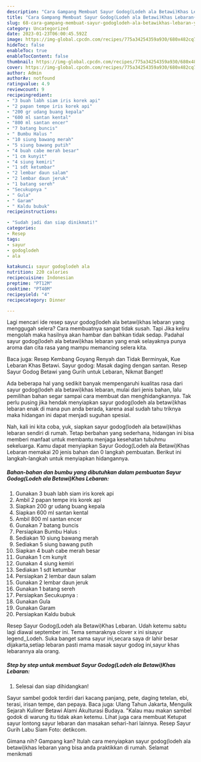 ```yaml
---
description: "Cara Gampang Membuat Sayur Godog(Lodeh ala Betawi)Khas Lebaran{ yang Enak,  Menu Buat lebaran"
title: "Cara Gampang Membuat Sayur Godog(Lodeh ala Betawi)Khas Lebaran{ yang Enak,  Menu Buat lebaran"
slug: 68-cara-gampang-membuat-sayur-godoglodeh-ala-betawikhas-lebaran-yang-enak-menu-buat-lebaran
category: Uncategorized
date: 2023-01-23T06:00:45.592Z
image: https://img-global.cpcdn.com/recipes/775a34254359a930/680x482cq70/sayur-godoglodeh-ala-betawikhas-lebaran-foto-resep-utama.jpg
hideToc: false
enableToc: true
enableTocContent: false
thumbnail: https://img-global.cpcdn.com/recipes/775a34254359a930/680x482cq70/sayur-godoglodeh-ala-betawikhas-lebaran-foto-resep-utama.jpg
cover: https://img-global.cpcdn.com/recipes/775a34254359a930/680x482cq70/sayur-godoglodeh-ala-betawikhas-lebaran-foto-resep-utama.jpg
author: Admin
authorAv: notfound
ratingvalue: 4.9
reviewcount: 9
recipeingredient:
- "3 buah labh siam iris korek api"
- "2 papan tempe iris korek api"
- "200 gr udang buang kepala"
- "600 ml santan kental"
- "800 ml santan encer"
- "7 batang buncis"
- " Bumbu Halus "
- "10 siung bawang merah"
- "5 siung bawang putih"
- "4 buah cabe merah besar"
- "1 cm kunyit"
- "4 siung kemiri"
- "1 sdt ketumbar"
- "2 lembar daun salam"
- "2 lembar daun jeruk"
- "1 batang sereh"
- "Secukupnya "
- " Gula"
- " Garam"
- " Kaldu bubuk"
recipeinstructions:

- "Sudah jadi dan siap dinikmati!"
categories:
- Resep
tags:
- sayur
- godoglodeh
- ala

katakunci: sayur godoglodeh ala 
nutrition: 220 calories
recipecuisine: Indonesian
preptime: "PT12M"
cooktime: "PT40M"
recipeyield: "4"
recipecategory: Dinner

---
```



Lagi mencari ide resep sayur godog(lodeh ala betawi)khas lebaran yang menggugah selera? Cara membuatnya sangat tidak susah. Tapi Jika keliru mengolah maka hasilnya akan hambar dan bahkan tidak sedap. Padahal sayur godog(lodeh ala betawi)khas lebaran yang enak selayaknya punya aroma dan cita rasa yang mampu memancing selera kita.


Baca juga: Resep Kembang Goyang Renyah dan Tidak Berminyak, Kue Lebaran Khas Betawi. Sayur godog: Masak daging dengan santan. Resep Sayur Godog Betawi yang Gurih untuk Lebaran, Nikmat Banget!

Ada beberapa hal yang sedikit banyak mempengaruhi kualitas rasa dari sayur godog(lodeh ala betawi)khas lebaran, mulai dari jenis bahan, lalu pemilihan bahan segar sampai cara membuat dan menghidangkannya. Tak perlu pusing jika hendak menyiapkan sayur godog(lodeh ala betawi)khas lebaran enak di mana pun anda berada, karena asal sudah tahu triknya maka hidangan ini dapat menjadi suguhan spesial.


Nah, kali ini kita coba, yuk, siapkan sayur godog(lodeh ala betawi)khas lebaran sendiri di rumah. Tetap berbahan yang sederhana, hidangan ini bisa memberi manfaat untuk membantu menjaga kesehatan tubuhmu sekeluarga. Kamu dapat menyiapkan Sayur Godog(Lodeh ala Betawi)Khas Lebaran memakai 20 jenis bahan dan 0 langkah pembuatan. Berikut ini langkah-langkah untuk menyiapkan hidangannya.

<!--inarticleads1-->

##### Bahan-bahan dan bumbu yang dibutuhkan dalam pembuatan Sayur Godog(Lodeh ala Betawi)Khas Lebaran:

1. Gunakan 3 buah labh siam iris korek api
1. Ambil 2 papan tempe iris korek api
1. Siapkan 200 gr udang buang kepala
1. Siapkan 600 ml santan kental
1. Ambil 800 ml santan encer
1. Gunakan 7 batang buncis
1. Persiapkan  Bumbu Halus :
1. Sediakan 10 siung bawang merah
1. Sediakan 5 siung bawang putih
1. Siapkan 4 buah cabe merah besar
1. Gunakan 1 cm kunyit
1. Gunakan 4 siung kemiri
1. Sediakan 1 sdt ketumbar
1. Persiapkan 2 lembar daun salam
1. Gunakan 2 lembar daun jeruk
1. Gunakan 1 batang sereh
1. Persiapkan Secukupnya :
1. Gunakan  Gula
1. Gunakan  Garam
1. Persiapkan  Kaldu bubuk


Resep Sayur Godog(Lodeh ala Betawi)Khas Lebaran. Udah ketemu sabtu lagi diawal september ini. Tema semaraknya clover x ini sisayur legend,,Lodeh. Suka banget sama sayur ini,secara saya dr lahir besar dijakarta,setiap lebaran pasti mama masak sayur godog ini,sayur khas lebarannya ala orang. 

<!--inarticleads2-->

##### Step by step untuk membuat Sayur Godog(Lodeh ala Betawi)Khas Lebaran:


1. Selesai dan siap dihidangkan!

Sayur sambel godok terdiri dari kacang panjang, pete, daging tetelan, ebi, terasi, irisan tempe, dan pepaya. Baca juga: Ulang Tahun Jakarta, Mengulik Sejarah Kuliner Betawi Alami Akulturasi Budaya. &#34;Kalau mau makan sambel godok di warung itu tidak akan ketemu. Lihat juga cara membuat Ketupat sayur lontong sayur lebaran dan masakan sehari-hari lainnya. Resep Sayur Gurih Labu Siam Foto: detikcom. 

Gimana nih? Gampang kan? Itulah cara menyiapkan sayur godog(lodeh ala betawi)khas lebaran yang bisa anda praktikkan di rumah. Selamat menikmati
